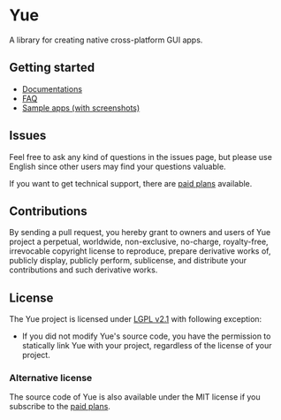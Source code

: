 # Yue

A library for creating native cross-platform GUI apps.

## Getting started

* [Documentations](http://libyue.com)
* [FAQ](https://github.com/yue/yue/blob/master/docs/guides/faq.md)
* [Sample apps (with screenshots)](https://github.com/yue/yue-sample-apps)

## Issues

Feel free to ask any kind of questions in the issues page, but please use
English since other users may find your questions valuable.

If you want to get technical support, there are [paid plans][paid-plans]
available.

## Contributions

By sending a pull request, you hereby grant to owners and users of Yue project a
perpetual, worldwide, non-exclusive, no-charge, royalty-free, irrevocable
copyright license to reproduce, prepare derivative works of, publicly display,
publicly perform, sublicense, and distribute your contributions and such
derivative works.

## License

The Yue project is licensed under [LGPL v2.1][license] with following exception:

* If you did not modify Yue's source code, you have the permission to statically
  link Yue with your project, regardless of the license of your project.

### Alternative license

The source code of Yue is also available under the MIT license if you subscribe
to the [paid plans][paid-plans].

[license]: https://github.com/yue/yue/blob/master/LICENSE
[paid-plans]: https://github.com/yue/yue/tree/master/docs/paid_plans
